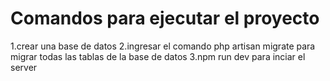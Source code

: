<h1>Comandos para ejecutar el proyecto</h1>
1.crear una base de datos
2.ingresar el comando
php artisan migrate
para migrar todas las tablas de la base de datos
3.npm run dev
para inciar el server
